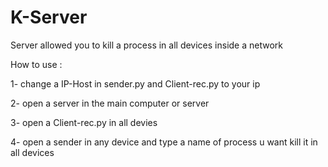 # K-Server
Server allowed you to kill a process in all devices inside a network 

How to use : 

1- change a IP-Host in sender.py and Client-rec.py to your ip 

2- open a server in the main computer or server 

3- open a Client-rec.py in all devies 

4- open a sender in any device and type a name of process u want kill it in all devices 
